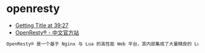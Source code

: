 # openresty

- [Getting Title at 39:27](https://www.runoob.com/w3cnote/openresty-intro.html)
- [OpenResty&reg; - 中文官方站](https://openresty.org/cn/)

```c#
OpenResty® 是一个基于 Nginx 与 Lua 的高性能 Web 平台，其内部集成了大量精良的 Lua 库、第三方模块以及大多数的依赖项。用于方便地搭建能够处理超高并发、扩展性极高的动态 Web 应用、Web 服务和动态网关。
```
